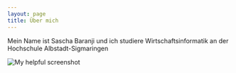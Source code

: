 ```yaml
---
layout: page
title: Über mich
---
```


<p class="message">
  Mein Name ist Sascha Baranji und ich studiere Wirtschaftsinformatik an der Hochschule Albstadt-Sigmaringen
</p>

![My helpful screenshot](/public/ich.png)

